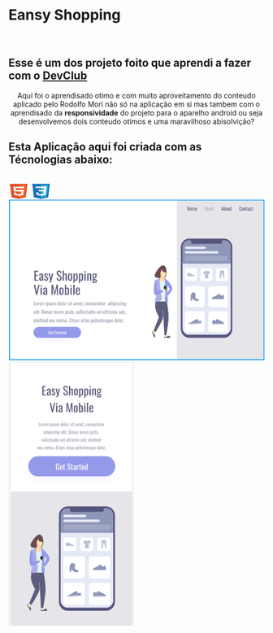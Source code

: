 <h1>Eansy Shopping</h1>
<br>
<h2>Esse é um dos projeto foito que aprendi a fazer com o <a href="https://rodolfomori.com.br/devclub">DevClub</a></h2>
<p align="center">Aqui foi o aprendisado otimo e com muito aproveitamento do conteudo aplicado pelo Rodolfo Mori não só na aplicação em si mas tambem com o aprendisado da <b>responsividade</b> do projeto para o aparelho android ou seja desenvolvemos dois conteudo otimos e uma maravilhoso abisolvição? </p>

<h2>Esta Aplicação aqui foi criada com as Técnologias abaixo:</h2>
 <br>    
  <img align="center" alt="Rafa-HTML" height="30" width="40" src="https://raw.githubusercontent.com/devicons/devicon/master/icons/html5/html5-original.svg">
  <img align="center" alt="Rafa-CSS" height="30" width="40" src="https://raw.githubusercontent.com/devicons/devicon/master/icons/css3/css3-original.svg">

<img src="https://github.com/welinsonAG/easy-shopping/blob/master/primeiropro.png?raw=true" /> 
<img src="https://github.com/welinsonAG/easy-shopping/blob/master/Android.png?raw=true"/>


